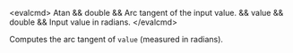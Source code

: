 \<evalcmd\> Atan && double && Arc tangent of the input value. && value && double && Input value in radians. \</evalcmd\>

Computes the arc tangent of `value` (measured in radians).
